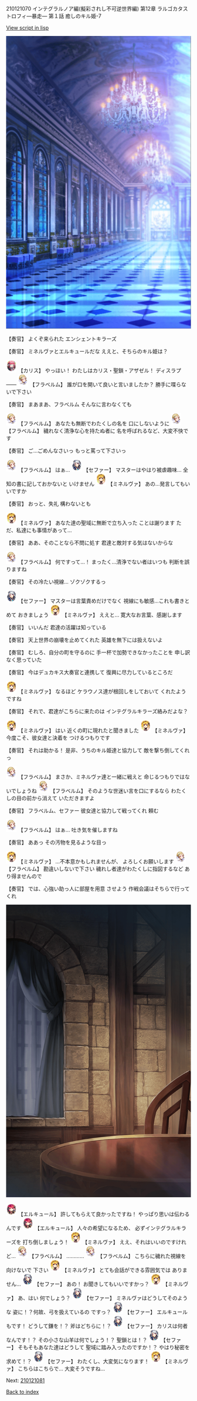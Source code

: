 210121070 インテグラルノア編(擬彩されし不可逆世界編) 第12章 ラルゴカタストロフィ―暴走― 第１話 癒しのキル姫-7

[View script in lisp](../scripts/210121070.txt)

![mamon_room.png](../images/backgrounds/mamon_room.png)

【奏官】
よくぞ来られた
エンシェントキラーズ

【奏官】
ミネルヴァとエルキュールだな
ええと、そちらのキル姫は？

<img src="../images/units/5602511.png" alt="5602511.png" height="34"/>
【カリス】
やっほい！
わたしはカリス・聖鎖・アザゼル！
ディスラプ――

<img src="../images/units/501611.png" alt="501611.png" height="34"/>
【フラベルム】
誰が口を開いて良いと言いましたか？
勝手に喋らないで下さい

【奏官】
まあまあ、フラベルム
そんなに言わなくても

<img src="../images/units/501611.png" alt="501611.png" height="34"/>
【フラベルム】
あなたも無断でわたくしの名を
口にしないように

<img src="../images/units/501611.png" alt="501611.png" height="34"/>
【フラベルム】
穢れなく清浄な心を持たぬ者に
名を呼ばれるなど、大変不快です

【奏官】
ご…ごめんなさいっ
もっと罵って下さいっ

<img src="../images/units/501611.png" alt="501611.png" height="34"/>
【フラベルム】
はぁ…

<img src="../images/units/502111.png" alt="502111.png" height="34"/>
【セファー】
マスターはやはり被虐趣味…
全知の書に記しておかないと
いけません

<img src="../images/units/5302521.png" alt="5302521.png" height="34"/>
【ミネルヴァ】
あの…発言してもいいですか

【奏官】
おっと、失礼
構わないとも

<img src="../images/units/5302521.png" alt="5302521.png" height="34"/>
【ミネルヴァ】
あなた達の聖域に無断で立ち入った
ことは謝ります
ただ、私達にも事情があって…

【奏官】
ああ、そのことなら不問に処す
君達と敵対する気はないからな

<img src="../images/units/501611.png" alt="501611.png" height="34"/>
【フラベルム】
何ですって…！
まったく…清浄でない者はいつも
判断を誤りますね

【奏官】
その冷たい視線…
ゾクゾクするっ

<img src="../images/units/502111.png" alt="502111.png" height="34"/>
【セファー】
マスターは言葉責めだけでなく
視線にも敏感…これも書きとめて
おきましょう

<img src="../images/units/5302521.png" alt="5302521.png" height="34"/>
【ミネルヴァ】
ええと…
寛大なお言葉、感謝します

【奏官】
いいんだ
君達の活躍は知っている

【奏官】
天上世界の崩壊を止めてくれた
英雄を無下には扱えないよ

【奏官】
むしろ、自分の町を守るのに
手一杯で加勢できなかったことを
申し訳なく思っていた

【奏官】
今はデュカキス大奏官と連携して
復興に尽力しているところだ

<img src="../images/units/5302521.png" alt="5302521.png" height="34"/>
【ミネルヴァ】
なるほど
ケラウノス達が根回しをしておいて
くれたようですね

【奏官】
それで、君達がこちらに来たのは
インテグラルキラーズ絡みだよな？

<img src="../images/units/5302521.png" alt="5302521.png" height="34"/>
【ミネルヴァ】
はい
近くの町に現れたと聞きました

<img src="../images/units/5302521.png" alt="5302521.png" height="34"/>
【ミネルヴァ】
今度こそ、彼女達と決着を
つけるつもりです

【奏官】
それは助かる！
是非、うちのキル姫達と協力して
敵を撃ち倒してくれっ

<img src="../images/units/501611.png" alt="501611.png" height="34"/>
【フラベルム】
まさか、ミネルヴァ達と一緒に戦えと
命じるつもりではないでしょうね

<img src="../images/units/501611.png" alt="501611.png" height="34"/>
【フラベルム】
そのような世迷い言を口にするなら
わたくしの目の前から消えて
いただきますよ

【奏官】
フラベルム、セファー
彼女達と協力して戦ってくれ
頼む

<img src="../images/units/501611.png" alt="501611.png" height="34"/>
【フラベルム】
はぁ…
吐き気を催しますね

【奏官】
ああっ
その汚物を見るような目っ

<img src="../images/units/5302521.png" alt="5302521.png" height="34"/>
【ミネルヴァ】
…不本意かもしれませんが、
よろしくお願いします

<img src="../images/units/501611.png" alt="501611.png" height="34"/>
【フラベルム】
勘違いしないで下さい
穢れし者達がわたくしに指図するなど
あり得ませんので

【奏官】
では、心強い助っ人に部屋を用意
させよう
作戦会議はそちらで行ってくれ

![201_room.png](../images/backgrounds/201_room.png)

<img src="../images/units/5202521.png" alt="5202521.png" height="34"/>
【エルキュール】
許してもらえて良かったですね！
やっぱり思いは伝わるんです

<img src="../images/units/5202521.png" alt="5202521.png" height="34"/>
【エルキュール】
人々の希望になるため、
必ずインテグラルキラーズを
打ち倒しましょう！

<img src="../images/units/5302521.png" alt="5302521.png" height="34"/>
【ミネルヴァ】
ええ、それはいいのですけれど…

<img src="../images/units/501611.png" alt="501611.png" height="34"/>
【フラベルム】
…………

<img src="../images/units/501611.png" alt="501611.png" height="34"/>
【フラベルム】
こちらに穢れた視線を向けないで
下さい

<img src="../images/units/5302521.png" alt="5302521.png" height="34"/>
【ミネルヴァ】
とても会話ができる雰囲気では
ありません…

<img src="../images/units/502111.png" alt="502111.png" height="34"/>
【セファー】
あの！
お聞きしてもいいですかっ？

<img src="../images/units/5302521.png" alt="5302521.png" height="34"/>
【ミネルヴァ】
あ、はい
何でしょう？

<img src="../images/units/502111.png" alt="502111.png" height="34"/>
【セファー】
ミネルヴァはどうしてそのような
姿に！？何故、弓を扱えているの
ですっ？

<img src="../images/units/502111.png" alt="502111.png" height="34"/>
【セファー】
エルキュールもです！
どうして鎌を！？
斧はどちらに！？

<img src="../images/units/502111.png" alt="502111.png" height="34"/>
【セファー】
カリスは何者なんです！？
その小さな山羊は何でしょう！？
聖鎖とは！？

<img src="../images/units/502111.png" alt="502111.png" height="34"/>
【セファー】
そもそもあなた達はどうして
聖域に踏み入ったのですか！？
やはり秘密を求めて！？

<img src="../images/units/502111.png" alt="502111.png" height="34"/>
【セファー】
わたくし、大変気になります！

<img src="../images/units/5302521.png" alt="5302521.png" height="34"/>
【ミネルヴァ】
こちらはこちらで…
大変そうですね…

Next: [210121081](210121081.md)

[Back to index](index.md)
